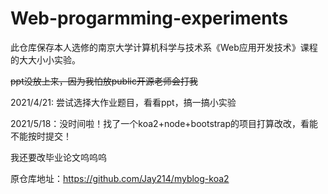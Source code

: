 ﻿# Web-progarmming-experiments
此仓库保存本人选修的南京大学计算机科学与技术系《Web应用开发技术》课程的大大小小实验。

~~ppt没放上来，因为我怕放public开源老师会打我~~

2021/4/21: 尝试选择大作业题目，看看ppt，搞一搞小实验

2021/5/18：没时间啦！找了一个koa2+node+bootstrap的项目打算改改，看能不能按时提交！

我还要改毕业论文呜呜呜

原仓库地址：https://github.com/Jay214/myblog-koa2
